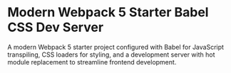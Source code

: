 # Modern Webpack 5 Starter Babel CSS Dev Server
A modern Webpack 5 starter project configured with Babel for JavaScript transpiling, CSS loaders for styling, and a development server with hot module replacement to streamline frontend development.
